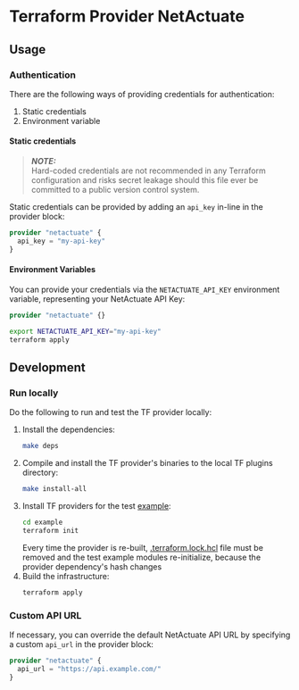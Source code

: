 # Terraform Provider NetActuate

## Usage

### Authentication
There are the following ways of providing credentials for authentication:
1. Static credentials
2. Environment variable

#### Static credentials
> **_NOTE:_** \
> Hard-coded credentials are not recommended in any Terraform configuration and risks secret leakage should this file
> ever be committed to a public version control system.

Static credentials can be provided by adding an `api_key` in-line in the provider block:
```terraform
provider "netactuate" {
  api_key = "my-api-key"
}
```

#### Environment Variables
You can provide your credentials via the `NETACTUATE_API_KEY` environment variable, representing your NetActuate API Key:
```terraform
provider "netactuate" {}
```
```bash
export NETACTUATE_API_KEY="my-api-key"
terraform apply
```

## Development

### Run locally
Do the following to run and test the TF provider locally:
1. Install the dependencies:
    ```bash
    make deps 
    ```
2. Compile and install the TF provider's binaries to the local TF plugins directory:
    ```bash
    make install-all
    ```
3. Install TF providers for the test [example](example):
    ```bash
    cd example
    terraform init
    ```
   Every time the provider is re-built, [.terraform.lock.hcl](example/.terraform.lock.hcl) file must be removed and the
   test example modules re-initialize, because the provider dependency's hash changes
4. Build the infrastructure:
    ```bash
    terraform apply
    ```

### Custom API URL
If necessary, you can override the default NetActuate API URL by specifying a custom `api_url` in the provider block:
```terraform
provider "netactuate" {
  api_url = "https://api.example.com/"
}
```